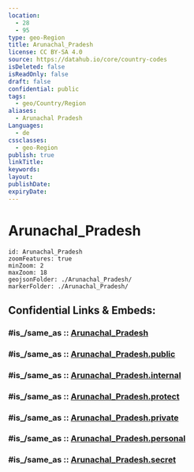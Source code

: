```yaml
---
location:
  - 28
  - 95
type: geo-Region
title: Arunachal_Pradesh
license: CC BY-SA 4.0
source: https://datahub.io/core/country-codes
isDeleted: false
isReadOnly: false
draft: false
confidential: public
tags:
  - geo/Country/Region
aliases:
  - Arunachal Pradesh
Languages:
  - de
cssclasses:
  - geo-Region
publish: true
linkTitle:
keywords:
layout:
publishDate:
expiryDate:
---
```


# Arunachal_Pradesh

```leaflet
id: Arunachal_Pradesh
zoomFeatures: true 
minZoom: 2 
maxZoom: 18
geojsonFolder: ./Arunachal_Pradesh/
markerFolder: ./Arunachal_Pradesh/
```


## Confidential Links & Embeds: 

### #is_/same_as :: [Arunachal_Pradesh](/_Standards/Earth/Continent/Asia/Indian_Subcontinent/India/States~India/Arunachal_Pradesh.md) 

### #is_/same_as :: [Arunachal_Pradesh.public](/_public/Earth/Continent/Asia/Indian_Subcontinent/India/States~India/Arunachal_Pradesh.public.md) 

### #is_/same_as :: [Arunachal_Pradesh.internal](/_internal/Earth/Continent/Asia/Indian_Subcontinent/India/States~India/Arunachal_Pradesh.internal.md) 

### #is_/same_as :: [Arunachal_Pradesh.protect](/_protect/Earth/Continent/Asia/Indian_Subcontinent/India/States~India/Arunachal_Pradesh.protect.md) 

### #is_/same_as :: [Arunachal_Pradesh.private](/_private/Earth/Continent/Asia/Indian_Subcontinent/India/States~India/Arunachal_Pradesh.private.md) 

### #is_/same_as :: [Arunachal_Pradesh.personal](/_personal/Earth/Continent/Asia/Indian_Subcontinent/India/States~India/Arunachal_Pradesh.personal.md) 

### #is_/same_as :: [Arunachal_Pradesh.secret](/_secret/Earth/Continent/Asia/Indian_Subcontinent/India/States~India/Arunachal_Pradesh.secret.md)

